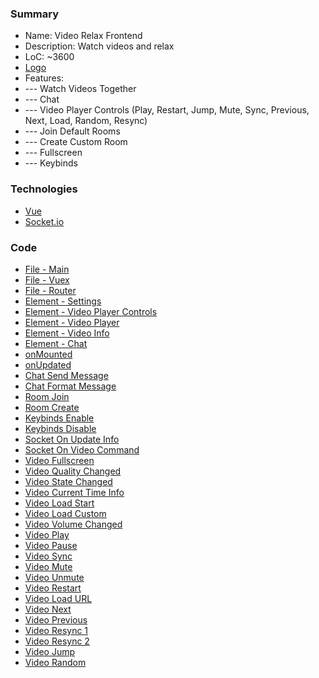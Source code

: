 ### Summary
- Name: Video Relax Frontend
- Description: Watch videos and relax
- LoC: ~3600
- [Logo](https://github.com/Sinc0/VueVideoRelaxFrontend/blob/master/public/img/icons/android-chrome-192x192.png)
- Features:
- \--- Watch Videos Together
- \--- Chat
- \--- Video Player Controls (Play, Restart, Jump, Mute, Sync, Previous, Next, Load, Random, Resync) 
- \--- Join Default Rooms
- \--- Create Custom Room
- \--- Fullscreen
- \--- Keybinds

### Technologies
- [Vue](https://vuejs.org)
- [Socket.io](https://socket.io)

### Code
- [File - Main](https://github.com/Sinc0/VueVideoRelaxFrontend/blob/master/src/components/ComponentHome.vue)
- [File - Vuex](https://github.com/Sinc0/VueVideoRelaxFrontend/blob/master/src/store/index.js)
- [File - Router](https://github.com/Sinc0/VueVideoRelaxFrontend/blob/master/src/router/index.js)
- [Element - Settings](https://github.com/Sinc0/VueVideoRelaxFrontend/blob/master/src/components/ComponentHome.vue#L8-L112)
- [Element - Video Player Controls](https://github.com/Sinc0/VueVideoRelaxFrontend/blob/master/src/components/ComponentHome.vue#L178-L219)
- [Element - Video Player](https://github.com/Sinc0/VueVideoRelaxFrontend/blob/master/src/components/ComponentHome.vue#L146-L163)
- [Element - Video Info](https://github.com/Sinc0/VueVideoRelaxFrontend/blob/master/src/components/ComponentHome.vue#L167-L175)
- [Element - Chat](https://github.com/Sinc0/VueVideoRelaxFrontend/blob/master/src/components/ComponentHome.vue#L277-L293)
- [onMounted](https://github.com/Sinc0/VueVideoRelaxFrontend/blob/master/src/components/ComponentHome.vue#L362-L411)
- [onUpdated](https://github.com/Sinc0/VueVideoRelaxFrontend/blob/master/src/components/ComponentHome.vue#L414-L439)
- [Chat Send Message](https://github.com/Sinc0/VueVideoRelaxFrontend/blob/master/src/components/ComponentHome.vue#L681-L699)
- [Chat Format Message](https://github.com/Sinc0/VueVideoRelaxFrontend/blob/master/src/components/ComponentHome.vue#L2199-L2251)
- [Room Join](https://github.com/Sinc0/VueVideoRelaxFrontend/blob/master/src/components/ComponentHome.vue#L787-L827)
- [Room Create](https://github.com/Sinc0/VueVideoRelaxFrontend/blob/master/src/components/ComponentHome.vue#L702-L784)
- [Keybinds Enable](https://github.com/Sinc0/VueVideoRelaxFrontend/blob/master/src/components/ComponentHome.vue#L2072-L2141)
- [Keybinds Disable](https://github.com/Sinc0/VueVideoRelaxFrontend/blob/master/src/components/ComponentHome.vue#L2144-L2148)
- [Socket On Update Info](https://github.com/Sinc0/VueVideoRelaxFrontend/blob/master/src/components/ComponentHome.vue#L2366-L2520)
- [Socket On Video Command](https://github.com/Sinc0/VueVideoRelaxFrontend/blob/master/src/components/ComponentHome.vue#L2522-L2745)
- [Video Fullscreen](https://github.com/Sinc0/VueVideoRelaxFrontend/blob/master/src/components/ComponentHome.vue#L1587-L1616)
- [Video Quality Changed](https://github.com/Sinc0/VueVideoRelaxFrontend/blob/master/src/components/ComponentHome.vue#L501-L525)
- [Video State Changed](https://github.com/Sinc0/VueVideoRelaxFrontend/blob/master/src/components/ComponentHome.vue#L529-L570)
- [Video Current Time Info](https://github.com/Sinc0/VueVideoRelaxFrontend/blob/master/src/components/ComponentHome.vue#L574-L667)
- [Video Load Start](https://github.com/Sinc0/VueVideoRelaxFrontend/blob/master/src/components/ComponentHome.vue#L872-L910)
- [Video Load Custom](https://github.com/Sinc0/VueVideoRelaxFrontend/blob/master/src/components/ComponentHome.vue#L913-L974)
- [Video Volume Changed](https://github.com/Sinc0/VueVideoRelaxFrontend/blob/master/src/components/ComponentHome.vue#L1517-L1524)
- [Video Play](https://github.com/Sinc0/VueVideoRelaxFrontend/blob/master/src/components/ComponentHome.vue#L980-L1005)
- [Video Pause](https://github.com/Sinc0/VueVideoRelaxFrontend/blob/master/src/components/ComponentHome.vue#L1009-L1034)
- [Video Sync](https://github.com/Sinc0/VueVideoRelaxFrontend/blob/master/src/components/ComponentHome.vue#L1038-L1084)
- [Video Mute](https://github.com/Sinc0/VueVideoRelaxFrontend/blob/master/src/components/ComponentHome.vue#L1088-L1108)
- [Video Unmute](https://github.com/Sinc0/VueVideoRelaxFrontend/blob/master/src/components/ComponentHome.vue#L1112-L1132)
- [Video Restart](https://github.com/Sinc0/VueVideoRelaxFrontend/blob/master/src/components/ComponentHome.vue#L1135-L1161)
- [Video Load URL](https://github.com/Sinc0/VueVideoRelaxFrontend/blob/master/src/components/ComponentHome.vue#L1165-L1245)
- [Video Next](https://github.com/Sinc0/VueVideoRelaxFrontend/blob/master/src/components/ComponentHome.vue#L1249-L1278)
- [Video Previous](https://github.com/Sinc0/VueVideoRelaxFrontend/blob/master/src/components/ComponentHome.vue#L1282-L1311)
- [Video Resync 1](https://github.com/Sinc0/VueVideoRelaxFrontend/blob/master/src/components/ComponentHome.vue#L1316-L1449)
- [Video Resync 2](https://github.com/Sinc0/VueVideoRelaxFrontend/blob/master/src/components/ComponentHome.vue#L1553-L1568)
- [Video Jump](https://github.com/Sinc0/VueVideoRelaxFrontend/blob/master/src/components/ComponentHome.vue#L1453-L1513)
- [Video Random](https://github.com/Sinc0/VueVideoRelaxFrontend/blob/master/src/components/ComponentHome.vue#L1527-L1549)